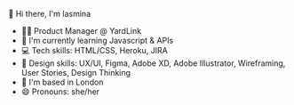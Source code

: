 👋 Hi there, I'm Iasmina

<!--
**pearvblueberry/pearvblueberry** is a ✨ _special_ ✨ repository because its `README.md` (this file) appears on your GitHub profile.

Here are some ideas to get you started:

- 🔭 I’m currently working on ...
- 🌱 I’m currently learning ...
- 👯 I’m looking to collaborate on ...
- 🤔 I’m looking for help with ...
- 💬 Ask me about ...
- 📫 How to reach me: ...
- 😄 Pronouns: ...
- ⚡ Fun fact: ...
--> 
- 👩‍💻 Product Manager @ YardLink
- 🌱 I'm currently learning Javascript & APIs
- 💻 Tech skills: HTML/CSS, Heroku, JIRA
- 🎨 Design skills: UX/UI, Figma, Adobe XD, Adobe Illustrator, Wireframing, User Stories, Design Thinking
- 🏢 I'm based in London
- 😄 Pronouns: she/her
